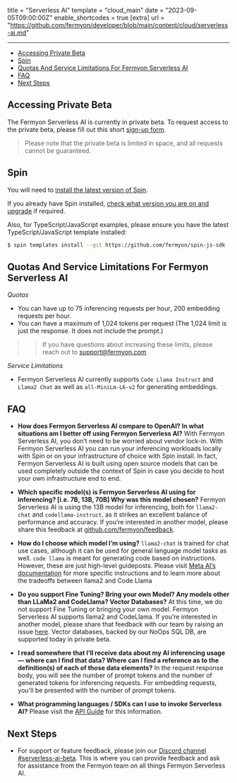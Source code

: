 title = "Serverless AI"
template = "cloud_main"
date = "2023-09-05T09:00:00Z"
enable_shortcodes = true
[extra]
url = "https://github.com/fermyon/developer/blob/main/content/cloud/serverless-ai.md"

---
- [Accessing Private Beta](#accessing-private-beta)
- [Spin](#spin)
- [Quotas And Service Limitations For Fermyon Serverless AI](#quotas-and-service-limitations-for-fermyon-serverless-ai)
- [FAQ](#faq)
- [Next Steps](#next-steps)

## Accessing Private Beta

The Fermyon Serverless AI is currently in private beta. To request access to the private beta, please fill out this short [sign-up form](https://fibsu0jcu2g.typeform.com/to/mNzgXRvB).
 
> Please note that the private beta is limited in space, and all requests cannot be guaranteed. 

## Spin

You will need to [install the latest version of Spin](/spin/install#installing-spin).

If you already have Spin installed, [check what version you are on and upgrade](/spin/upgrade#are-you-on-the-latest-version) if required.

Also, for TypeScript/JavaScript examples, please ensure you have the latest TypeScript/JavaScript template installed:

<!-- @selectiveCpy -->

```bash
$ spin templates install --git https://github.com/fermyon/spin-js-sdk --upgrade
```

## Quotas And Service Limitations For Fermyon Serverless AI

*Quotas* 
* You can have up to 75 inferencing requests per hour, 200 embedding requests per hour.
* You can have a maximum of 1,024 tokens per request (The 1,024 limit is just the response. It does not include the prompt.)

>> If you have questions about increasing these limits, please reach out to [support@fermyon.com](mailto://support@fermyon.com)

*Service Limitations*
* Fermyon Serverless AI currently supports `Code Llama Instruct` and `Llama2 Chat` as well as `all-MiniLm-L6-v2` for generating embeddings.

## FAQ

- **How does Fermyon Serverless AI compare to OpenAI? In what situations am I better off using Fermyon Serverless AI?**
With Fermyon Serverless AI, you don’t need to be worried about vendor lock-in. With Fermyon Serverless AI you can run your inferencing workloads locally with Spin or on your infrastructure of choice with Spin install. In fact, Fermyon Serverless AI is built using open source models that can be used completely outside the context of Spin in case you decide to host your own infrastructure end to end. 

- **Which specific model(s) is Fermyon Serverless AI using for inferencing? [i.e. 7B, 13B, 70B] Why was this model chosen?**
Fermyon Serverless AI is using the 13B model for inferencing, both for `llama2-chat` and `codellama-instruct`, as it strikes an excellent balance of performance and accuracy. If you’re interested in another model, please share this feedback at [github.com/fermyon/feedback](https://github.com/fermyon/feedback).

- **How do I choose which model I’m using?**
`llama2-chat` is trained for chat use cases, although it can be used for general language model tasks as well. `code llama` is meant for generating code based on instructions. However, these are just high-level guideposts. Please visit [Meta AI’s documentation](https://ai.meta.com/resources/models-and-libraries/llama/) for more specific instructions and to learn more about the tradeoffs between llama2 and Code Llama

- **Do you support Fine Tuning? Bring your own Model? Any models other than LLaMa2 and CodeLlama? Vector Databases?**
At this time, we do not support Fine Tuning or bringing your own model. Fermyon Serverless AI supports llama2 and CodeLlama. If you’re interested in another model, please share that feedback with our team by raising an issue [here](https://github.com/fermyon/feedback/issues/new/choose). Vector databases, backed by our NoOps SQL DB, are supported today in private beta.

- **I read somewhere that I’ll receive data about my AI inferencing usage — where can I find that data? Where can I find a reference as to the definition(s) of each of those data elements?**
In the request response body, you will see the number of prompt tokens and the number of generated tokens for inferencing requests. For embedding requests, you'll be presented with the number of prompt tokens. 

- **What programming languages / SDKs can I use to invoke Serverless AI?**
Please visit the [API Guide](/spin/serverless-ai-api-guide.md) for this information.

## Next Steps

* For support or feature feedback, please join our [Discord channel #serverless-ai-beta](https://www.fermyon.com/discord). This is where you can provide feedback and ask for assistance from the Fermyon team on all things Fermyon Serverless AI. 
